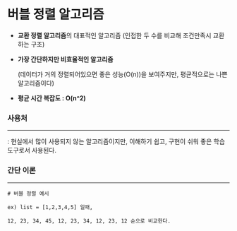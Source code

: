 # 버블 정렬 알고리즘

- **교환 정렬 알고리즘**의 대표적인 알고리즘 (인접한 두 수를 비교해 조건만족시 교환하는 구조)



- **가장 간단하지만 비효율적인 알고리즘**
  
  (데이터가 거의 정렬되어있으면 좋은 성능(O(n))을 보여주지만, 평균적으로는 나쁜 알고리즘이다)
  
- **평균 시간 복잡도 : O(n^2)**


### 사용처
---
: 현실에서 많이 사용되지 않는 알고리즘이지만, 이해하기 쉽고, 구현이 쉬워 좋은 학습도구로서 사용된다.



### 간단 이론
---
```text
# 버블 정렬 예시

ex) list = [1,2,3,4,5] 일때,

12, 23, 34, 45, 12, 23, 34, 12, 23, 12 순으로 비교한다.
```





